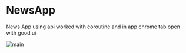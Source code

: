 # NewsApp
News App using api worked with coroutine and in app chrome tab open with good ui

![main](https://user-images.githubusercontent.com/110117201/185791566-ed1f6dc4-7a42-4fa0-9787-08f980255c04.jpeg)

